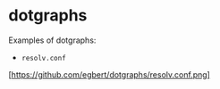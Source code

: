 # dotgraphs


Examples of dotgraphs:

   * `resolv.conf`

[https://github.com/egbert/dotgraphs/resolv.conf.png]
